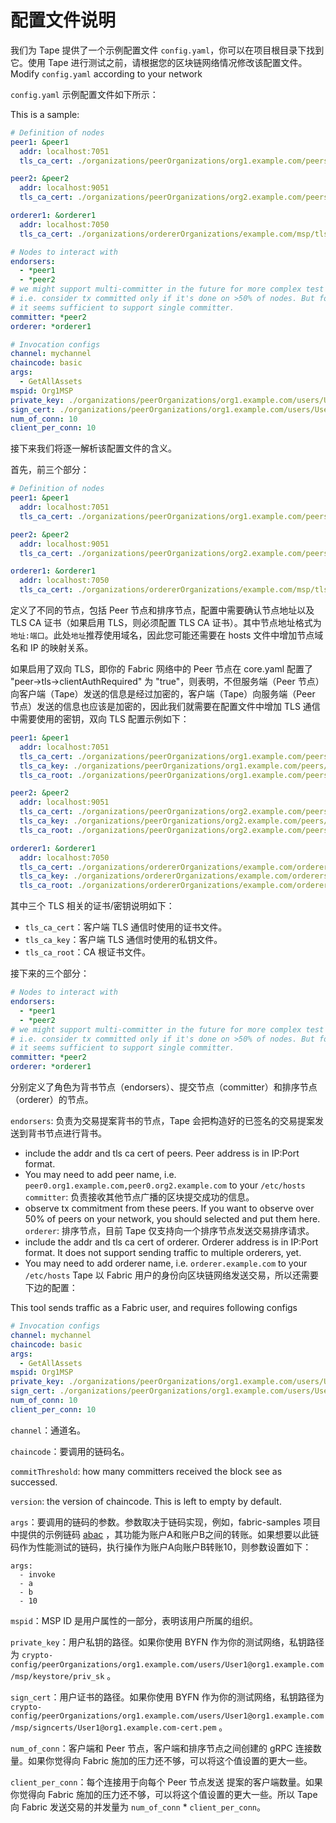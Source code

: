 # 配置文件说明

我们为 Tape 提供了一个示例配置文件 `config.yaml`，你可以在项目根目录下找到它。使用 Tape 进行测试之前，请根据您的区块链网络情况修改该配置文件。
Modify `config.yaml` according to your network

`config.yaml` 示例配置文件如下所示：

This is a sample:

```yaml
# Definition of nodes
peer1: &peer1
  addr: localhost:7051
  tls_ca_cert: ./organizations/peerOrganizations/org1.example.com/peers/peer0.org1.example.com/msp/tlscacerts/tlsca.org1.example.com-cert.pem

peer2: &peer2
  addr: localhost:9051
  tls_ca_cert: ./organizations/peerOrganizations/org2.example.com/peers/peer0.org2.example.com/msp/tlscacerts/tlsca.org2.example.com-cert.pem

orderer1: &orderer1
  addr: localhost:7050
  tls_ca_cert: ./organizations/ordererOrganizations/example.com/msp/tlscacerts/tlsca.example.com-cert.pem

# Nodes to interact with
endorsers:
  - *peer1
  - *peer2
# we might support multi-committer in the future for more complex test scenario,
# i.e. consider tx committed only if it's done on >50% of nodes. But for now,
# it seems sufficient to support single committer.
committer: *peer2
orderer: *orderer1

# Invocation configs
channel: mychannel
chaincode: basic
args:
  - GetAllAssets
mspid: Org1MSP
private_key: ./organizations/peerOrganizations/org1.example.com/users/User1@org1.example.com/msp/keystore/priv_sk
sign_cert: ./organizations/peerOrganizations/org1.example.com/users/User1@org1.example.com/msp/signcerts/User1@org1.example.com-cert.pem
num_of_conn: 10
client_per_conn: 10

```
接下来我们将逐一解析该配置文件的含义。

首先，前三个部分：

```yaml
# Definition of nodes
peer1: &peer1
  addr: localhost:7051
  tls_ca_cert: ./organizations/peerOrganizations/org1.example.com/peers/peer0.org1.example.com/msp/tlscacerts/tlsca.org1.example.com-cert.pem

peer2: &peer2
  addr: localhost:9051
  tls_ca_cert: ./organizations/peerOrganizations/org2.example.com/peers/peer0.org2.example.com/msp/tlscacerts/tlsca.org2.example.com-cert.pem

orderer1: &orderer1
  addr: localhost:7050
  tls_ca_cert: ./organizations/ordererOrganizations/example.com/msp/tlscacerts/tlsca.example.com-cert.pem
```

定义了不同的节点，包括 Peer 节点和排序节点，配置中需要确认节点地址以及 TLS CA 证书（如果启用 TLS，则必须配置 TLS CA 证书）。其中节点地址格式为`地址:端口`。此处`地址`推荐使用域名，因此您可能还需要在 hosts 文件中增加节点域名和 IP 的映射关系。

如果启用了双向 TLS，即你的 Fabric 网络中的 Peer 节点在 core.yaml 配置了 "peer->tls->clientAuthRequired" 为 "true"，则表明，不但服务端（Peer 节点）向客户端（Tape）发送的信息是经过加密的，客户端（Tape）向服务端（Peer 节点）发送的信息也应该是加密的，因此我们就需要在配置文件中增加 TLS 通信中需要使用的密钥，双向 TLS 配置示例如下：

```yaml
peer1: &peer1
  addr: localhost:7051
  tls_ca_cert: ./organizations/peerOrganizations/org1.example.com/peers/peer0.org1.example.com/msp/tlscacerts/tlsca.org1.example.com-cert.pem
  tls_ca_key: ./organizations/peerOrganizations/org1.example.com/peers/peer0.org1.example.com/tls/server.key
  tls_ca_root: ./organizations/peerOrganizations/org1.example.com/peers/peer0.org1.example.com/tls/server.crt

peer2: &peer2
  addr: localhost:9051
  tls_ca_cert: ./organizations/peerOrganizations/org2.example.com/peers/peer0.org2.example.com/msp/tlscacerts/tlsca.org2.example.com-cert.pem
  tls_ca_key: ./organizations/peerOrganizations/org2.example.com/peers/peer0.org2.example.com/tls/server.key
  tls_ca_root: ./organizations/peerOrganizations/org2.example.com/peers/peer0.org2.example.com/tls/server.crt

orderer1: &orderer1
  addr: localhost:7050
  tls_ca_cert: ./organizations/ordererOrganizations/example.com/orderers/orderer0.example.com/msp/tlscacerts/tlsca.example.com-cert.pem
  tls_ca_key: ./organizations/ordererOrganizations/example.com/orderers/orderer0.example.com/tls/server.key
  tls_ca_root: ./organizations/ordererOrganizations/example.com/orderers/orderer0.example.com/tls/server.crt
```

其中三个 TLS 相关的证书/密钥说明如下：
- `tls_ca_cert`：客户端 TLS 通信时使用的证书文件。
- `tls_ca_key`：客户端 TLS 通信时使用的私钥文件。
- `tls_ca_root`：CA 根证书文件。

接下来的三个部分：

```yaml
# Nodes to interact with
endorsers:
  - *peer1
  - *peer2
# we might support multi-committer in the future for more complex test scenario,
# i.e. consider tx committed only if it's done on >50% of nodes. But for now,
# it seems sufficient to support single committer.
committer: *peer2
orderer: *orderer1
```

分别定义了角色为背书节点（endorsers）、提交节点（committer）和排序节点（orderer）的节点。

`endorsers`: 负责为交易提案背书的节点，Tape 会把构造好的已签名的交易提案发送到背书节点进行背书。
  - include the addr and tls ca cert of peers. Peer address is in IP:Port format. 
  - You may need to add peer name, i.e. `peer0.org1.example.com,peer0.org2.example.com` to your `/etc/hosts`
`committer`: 负责接收其他节点广播的区块提交成功的信息。
  - observe tx commitment from these peers. If you want to observe over 50% of peers on your network, you should selected and put them here.
`orderer`: 排序节点，目前 Tape 仅支持向一个排序节点发送交易排序请求。
  - include the addr and tls ca cert of orderer. Orderer address is in IP:Port format. It does not support sending traffic to multiple orderers, yet. 
  - You may need to add orderer name, i.e. `orderer.example.com` to your `/etc/hosts`
Tape 以 Fabric 用户的身份向区块链网络发送交易，所以还需要下边的配置：

This tool sends traffic as a Fabric user, and requires following configs

```yaml
# Invocation configs
channel: mychannel
chaincode: basic
args:
  - GetAllAssets
mspid: Org1MSP
private_key: ./organizations/peerOrganizations/org1.example.com/users/User1@org1.example.com/msp/keystore/priv_sk
sign_cert: ./organizations/peerOrganizations/org1.example.com/users/User1@org1.example.com/msp/signcerts/User1@org1.example.com-cert.pem
num_of_conn: 10
client_per_conn: 10
```

`channel`：通道名。

`chaincode`：要调用的链码名。

`commitThreshold`: how many committers received the block see as successed.

`version`: the version of chaincode. This is left to empty by default.

`args`：要调用的链码的参数。参数取决于链码实现，例如，fabric-samples 项目中提供的示例链码 [abac](https://github.com/hyperledger/fabric-samples/blob/master/chaincode/abac/go/abac.go) ，其功能为账户A和账户B之间的转账。如果想要以此链码作为性能测试的链码，执行操作为账户A向账户B转账10，则参数设置如下：

```
args:
  - invoke
  - a
  - b
  - 10
```

`mspid`：MSP ID 是用户属性的一部分，表明该用户所属的组织。

`private_key`：用户私钥的路径。如果你使用 BYFN 作为你的测试网络，私钥路径为 `crypto-config/peerOrganizations/org1.example.com/users/User1@org1.example.com/msp/keystore/priv_sk` 。

`sign_cert`：用户证书的路径。如果你使用 BYFN 作为你的测试网络，私钥路径为 `crypto-config/peerOrganizations/org1.example.com/users/User1@org1.example.com/msp/signcerts/User1@org1.example.com-cert.pem` 。

`num_of_conn`：客户端和 Peer 节点，客户端和排序节点之间创建的 gRPC 连接数量。如果你觉得向 Fabric 施加的压力还不够，可以将这个值设置的更大一些。

`client_per_conn`：每个连接用于向每个 Peer 节点发送 提案的客户端数量。如果你觉得向 Fabric 施加的压力还不够，可以将这个值设置的更大一些。所以 Tape 向 Fabric 发送交易的并发量为 `num_of_conn` * `client_per_conn`。